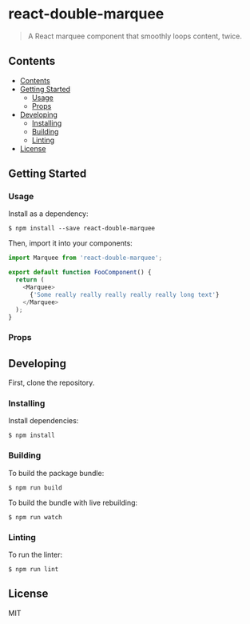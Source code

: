 # react-double-marquee
> A React marquee component that smoothly loops content, twice.

## Contents

- [Contents](#contents)
- [Getting Started](#getting-started)
  - [Usage](#usage)
  - [Props](#props)
- [Developing](#developing)
  - [Installing](#installing)
  - [Building](#building)
  - [Linting](#linting)
- [License](#license)

## Getting Started

### Usage

Install as a dependency:

```
$ npm install --save react-double-marquee
```

Then, import it into your components:

```javascript
import Marquee from 'react-double-marquee';

export default function FooComponent() {
  return (
    <Marquee>
      {'Some really really really really really long text'}
    </Marquee>
  );
}
```

### Props

## Developing

First, clone the repository.

### Installing

Install dependencies:

```
$ npm install
```

### Building

To build the package bundle:

```
$ npm run build
```

To build the bundle with live rebuilding:

```
$ npm run watch
```

### Linting

To run the linter:

```
$ npm run lint
```

## License

MIT

